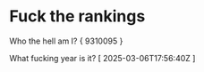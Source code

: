 # Fuck the rankings

Who the hell am I?
{ 9310095 }

What fucking year is it?
[ 2025-03-06T17:56:40Z ]
